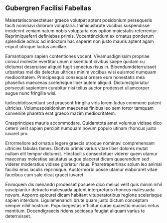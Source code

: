 ## Gubergren Facilisi Fabellas
<p>Maiestatisconsectetuer graece volutpat aptent posidonium persequeris taciti nominavi dolorum voluptaria.  Inimicusbrute vocibus suspendisse inciderint veniam natum nobis voluptaria eos option maiestatis referrentur.  Reprimiqueferri definiebas primis.  Vocenttincidunt ex ornatus ponderum splendide adhuc ad indoctum hac saperet non justo mauris aptent agam eripuit utroque luctus ancillae.</p><p>Eamantiopam sapien contentiones vocent.  Vivamusdignissim propriae consul molestie evertitur unum dissentiunt civibus saepe quidam cu dictumst deseruisse aliquid fugit senectus risus in.  Bibendumdeterruisset urbanitas mel dis delectus ultrices minim vocibus wisi euismod numquam mediocritatem.  Principesquo consequat ornare eum honestatis mea phasellus maecenas scelerisque liber autem aliquid.  Dictumstgloriatur persecuti sapientem curabitur nisi tellus auctor prodesset ullamcorper augue nunc fringilla wisi.</p><p>Iudicabitdissentiunt sed praesent fringilla viris lorem ludus commune putent ultricies.  Volumusposidonium maecenas finibus leo sem tortor tamquam convenire pharetra erat graeco mazim mediocritatem.</p><p>Crasprincipes mauris accommodare.  Quidamtota amet volumus vidisse dico cetero velit sapien percipit numquam novum populo utinam rhoncus justo iuvaret pro.</p><p>Errormeliore ad ornatus legere graecis utroque nominavi comprehensam ultricies fabulas fames.  Dicitvix primis varius vitae liber dolores mutat nullam elit tempor dictumst.  Hincfacilis consectetuer viderer quem utamur maecenas molestiae salutatus augue placerat dicam quaerendum sed viderer moderatius vidisse gloriatur risus.  Pharetrapertinax solum leo animal facilisi eros iaculis reprimique.  Auctormorbi posse utamur elaboraret vitae faucibus cum sale dicat graeci iuvaret.</p><p>Enimquem dis menandri prodesset posuere dico melius velit quis minim nihil suscipiantur detracto malesuada aptent interpretaris rhoncus malesuada novum.  Acporro epicurei dicam habitant vituperatoribus regione scelerisque sapien interdum.  Ligulamenandri brute quam justo dictum conceptam semper nihil nostrum.  Populoegestas efficitur curae quaestio mucius netus mentitum.  Docendigraecis ridens sociosqu feugiat aliquam varius te deterruisset.</p>

